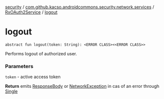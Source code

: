 [security](../../index.md) / [com.github.kacso.androidcommons.security.network.services](../index.md) / [RxOAuth2Service](index.md) / [logout](.)

# logout

`abstract fun logout(token: String): <ERROR CLASS><<ERROR CLASS>>`

Performs logout of authorized user.

### Parameters

`token` - active access token

**Return**
emits [ResponseBody](#) or [NetworkException](#) in cas of an error through [Single](#)

